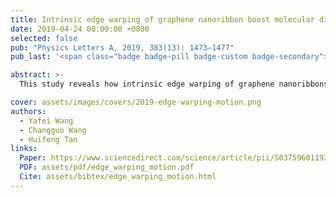 ```yaml
---
title: Intrinsic edge warping of graphene nanoribbon boost molecular directional motion: toward the novel nanodevices
date: 2019-04-24 00:00:00 +0800
selected: false
pub: "Physics Letters A, 2019, 383(13): 1473–1477"
pub_last: '<span class="badge badge-pill badge-custom badge-secondary">Journal</span>'

abstract: >-
  This study reveals how intrinsic edge warping of graphene nanoribbons enables directional molecular motion through theoretical analysis and molecular dynamics simulations. The findings demonstrate that fullerene motion prefers the +z-warping edge direction, providing inspiration for designing nanodevices based on curvature-induced actuation.

cover: assets/images/covers/2019-edge-warping-motion.png
authors:
  - Yafei Wang
  - Changguo Wang
  - Huifeng Tan
links:
  Paper: https://www.sciencedirect.com/science/article/pii/S0375960119300878
  PDF: assets/pdf/edge_warping_motion.pdf
  Cite: assets/bibtex/edge_warping_motion.html
---
```


